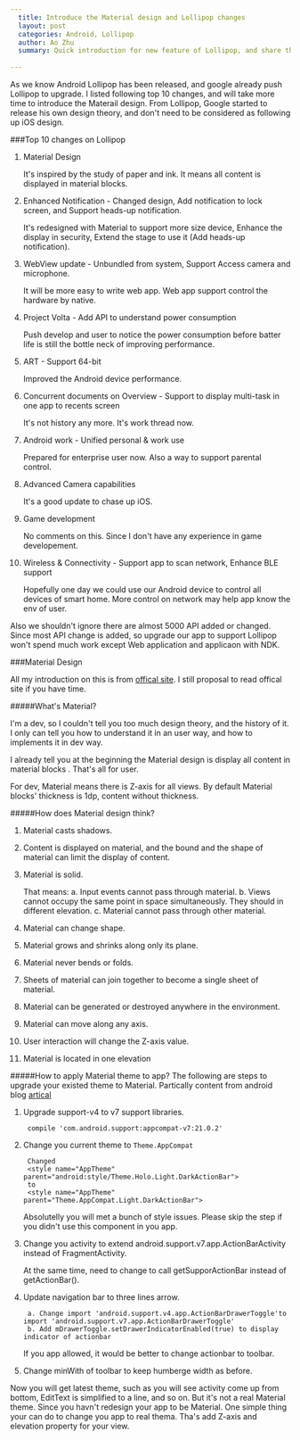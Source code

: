 ```yaml
---
  title: Introduce the Material design and Lollipop changes
  layout: post
  categories: Android, Lollipop
  author: Ao Zhu
  summary: Quick introduction for new feature of Lollipop, and share the experience for applying material theme to your exsited app.
    
---
```


As we know Android Lollipop has been released, and google already push Lollipop to upgrade.
I listed following top 10 changes, and will take more time to introduce the Materail design. From Lollipop, Google started to release his own design theory, and don't need to be considered as following up iOS design.

###Top 10 changes on Lollipop

1. Material Design

	It's inspired by the study of paper and ink. It means all content is displayed in material blocks.

2. Enhanced Notification - Changed design,  Add notification to lock screen, and Support heads-up notification.

	It's redesigned with Material to support more size device, Enhance the display in security, Extend the stage to use it (Add heads-up notification).

3. WebView update - Unbundled from system, Support Access camera and microphone.

	It will be more easy to write web app. Web app support control the hardware by native.

4. Project Volta - Add API to understand power consumption

	Push develop and user to notice the power consumption before batter life is still the bottle neck of improving performance.	
5. ART - Support 64-bit
	
	Improved the Android device performance.

6. Concurrent documents on Overview - Support to display multi-task in one app to recents screen

	It's not history any more. It's work thread now.

7. Android work - Unified personal & work use

	Prepared for enterprise user now. Also a way to support parental control.

8. Advanced Camera capabilities

	It's a good update to chase up iOS.
9. Game development

	No comments on this. Since I don't have any experience in game developement.
10. Wireless & Connectivity - Support app to scan network, Enhance BLE support

	Hopefully one day we could use our Android device to control all devices of smart home. More control on network may help app know the env of user.

Also we shouldn't ignore there are almost 5000 API added or changed. Since most API change is added, so upgrade our app to support Lollipop won't spend much work except Web application and applicaon with NDK.

###Material Design

All my introduction on this is from [offical site](http://www.google.com/design/spec/material-design/introduction.html). I still proposal to read offical site if you have time.

#####What's Material?

I'm a dev, so I couldn't tell you too much design theory, and the history of it. I only can tell you how to understand it in an user way, and how to implements it in dev way.

I already tell you at the beginning the Material design is display all content in material blocks . That's all for user.

For dev, Material means there is Z-axis for all views. By default Material blocks' thickness is 1dp, content without thickness.

#####How does Material design think?
1. Material casts shadows.
2. Content is displayed on material, and the bound and the shape of material can limit the display of content.
3. Material is solid. 

	That means:
		a. Input events cannot pass through material. 
		b. Views cannot occupy the same point in space simultaneously. They should in different elevation.
		c. Material cannot pass through other material.
4. Material can change shape.
5. Material grows and shrinks along only its plane.
6. Material never bends or folds.
7. Sheets of material can join together to become a single sheet of material.
8. Material can be generated or destroyed anywhere in the environment.
9. Material can move along any axis.
10. User interaction will change the Z-axis value.
11. Material is located in one elevation

#####How to apply Material theme to app?
The following are steps to upgrade your existed theme to Material. Partically content from android blog [artical](http://feedproxy.google.com/~r/blogspot/hsDu/~3/8iCLAdk1Z2c/implementing-material-design-in-your.html)

1. Upgrade support-v4 to v7 support libraries.

		compile 'com.android.support:appcompat-v7:21.0.2'
	
2. Change you current theme to `Theme.AppCompat`

		Changed
		<style name="AppTheme" parent="android:style/Theme.Holo.Light.DarkActionBar">
		to
		<style name="AppTheme" parent="Theme.AppCompat.Light.DarkActionBar">
		
	Absolutelly you will met a bunch of style issues. Please skip the step if you didn't use this component in you app.
3. Change you activity to extend android.support.v7.app.ActionBarActivity instead of FragmentActivity.
	
	At the same time, need to change to call getSupporActionBar instead of getActionBar().
	
4. Update navigation bar to three lines arrow. 

		a. Change import 'android.support.v4.app.ActionBarDrawerToggle'to import 'android.support.v7.app.ActionBarDrawerToggle'
		b. Add mDrawerToggle.setDrawerIndicatorEnabled(true) to display indicator of actionbar
	If you app allowed, it would be better to change actionbar to toolbar.
5. Change minWith of toolbar to keep humberge width as before.

Now you will get latest theme, such as you will see activity come up from bottom, EditText is simplified to a line, and so on. But it's not a real Material theme. Since you havn't redesign your app to be Material. One simple thing your can do to change you app to real thema. Tha's add Z-axis and elevation property for your view.







 







